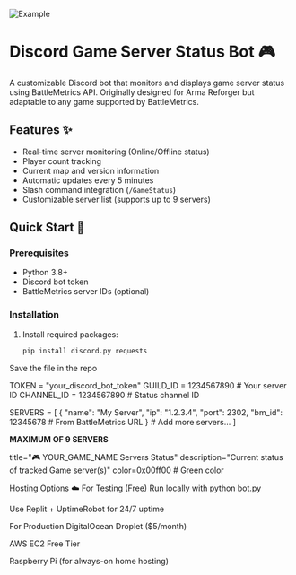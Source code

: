 ![Example](https://github.com/user-attachments/assets/b5a1f9cf-149f-4643-acef-dd44f4eab44c)

# Discord Game Server Status Bot 🎮

A customizable Discord bot that monitors and displays game server status using BattleMetrics API. Originally designed for Arma Reforger but adaptable to any game supported by BattleMetrics.

## Features ✨
- Real-time server monitoring (Online/Offline status)
- Player count tracking
- Current map and version information
- Automatic updates every 5 minutes
- Slash command integration (`/GameStatus`)
- Customizable server list (supports up to 9 servers)

## Quick Start 🚀

### Prerequisites
- Python 3.8+
- Discord bot token
- BattleMetrics server IDs (optional)

### Installation
1. Install required packages:
   ```bash
   pip install discord.py requests

Save the file in the repo

TOKEN = "your_discord_bot_token"
GUILD_ID = 1234567890  # Your server ID
CHANNEL_ID = 1234567890  # Status channel ID

SERVERS = [
    {
        "name": "My Server",
        "ip": "1.2.3.4",
        "port": 2302,
        "bm_id": 12345678  # From BattleMetrics URL
    }
    # Add more servers...
]

**MAXIMUM OF 9 SERVERS**

title="🎮 YOUR_GAME_NAME Servers Status"
description="Current status of tracked Game server(s)"
color=0x00ff00  # Green color

Hosting Options ☁️
For Testing (Free)
Run locally with python bot.py

Use Replit + UptimeRobot for 24/7 uptime

For Production
DigitalOcean Droplet ($5/month)

AWS EC2 Free Tier

Raspberry Pi (for always-on home hosting)
